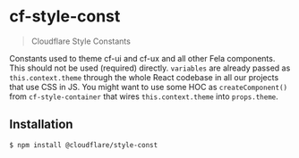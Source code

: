 # cf-style-const

> Cloudflare Style Constants

Constants used to theme cf-ui and cf-ux and all other Fela components. This
should not be used (required) directly. `variables` are already passed as
`this.context.theme` through the whole React codebase in all our projects that
use CSS in JS. You might want to use some HOC as `createComponent()` from
`cf-style-container` that wires `this.context.theme` into `props.theme`.

## Installation

```sh
$ npm install @cloudflare/style-const
```
